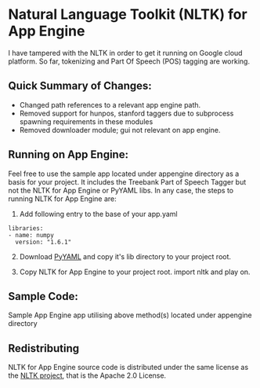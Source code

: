 Natural Language Toolkit (NLTK) for App Engine
====================================

I have tampered with the NLTK in order to get it running on Google cloud platform. So far, tokenizing and Part Of Speech (POS) tagging are working.

Quick Summary of Changes:
-------------------------
- Changed path references to a relevant app engine path.
- Removed support for hunpos, stanford taggers due to subprocess spawning requirements in these modules
- Removed downloader module; gui not relevant on app engine.

Running on App Engine:
----------------------

Feel free to use the sample app located under appengine directory as a basis for your project. 
It includes the Treebank Part of Speech Tagger but not the NLTK for App Engine or PyYAML libs. 
In any case, the steps to running NLTK for App Engine are:

1. Add following entry to the base of your app.yaml
```
libraries:  
- name: numpy  
  version: "1.6.1"  
```
2. Download [PyYAML](http://pyyaml.org/download/pyyaml/) and copy it's lib directory to your project root.

3. Copy NLTK for App Engine to your project root. import nltk and play on.

Sample Code:
-----------

Sample App Engine app utilising above method(s) located under appengine directory

Redistributing
----------------------
NLTK for App Engine source code is distributed under the same license as the [NLTK project](http:nltk.org), that is the Apache 2.0 License. 
